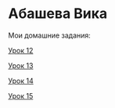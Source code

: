 # Абашева Вика

Мои домашние задания:


[Урок 12](https://abkhadeeva123.github.io/lesson12/ " - работа с репозиторием в Github")

[Урок 13](https://abkhadeeva123/github.io/lesson13/src/ " - работа с PerfictPixel")

[Урок 14](https://abkhadeeva123.github.io/lesson14/fonts-viewer/src/ " - работа со шрифтами") 

[Урок 15](https://abkhadeeva123.github.io/lesson14/fonts-viewer/src/ " -  псевдоклассы") 
